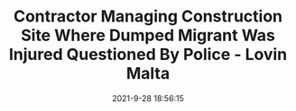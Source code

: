 ---
"title": "Contractor Managing Construction Site Where Dumped Migrant Was Injured Questioned By Police - Lovin Malta"
"date": "2021-9-28 18:56:15"
"feed_name": "GOOGLENEWSCONSTRUCTION"
"feed_website": "https://news.google.com/search?q=construction%2Bincident&hl=en-US&gl=US&ceid=US:en"
"feed_rss": "https://news.google.com/rss/search?q=construction%2Bincident&hl=en-US&gl=US&ceid=US:en"
"link": "https://lovinmalta.com/news/contractor-managing-construction-site-where-dumped-migrant-was-injured-questioned-by-police/"
"source": "{'href': 'https://lovinmalta.com', 'title': 'Lovin Malta'}"
"file": "_posts/2021-1-1-554977e27e34713274f15e55338a721f2eaf9d42.md"
"accident": "1"
"drilling": "0"
"dead": "0"
"injured": "0"
"arrested": "0"
"where": "unknown site"
"causes": "unknown"
"place": "unknown place"
---